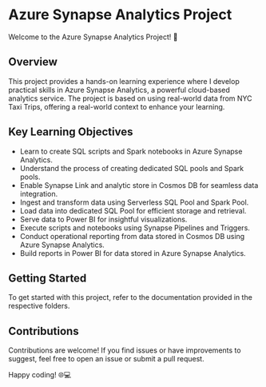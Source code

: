 # Azure Synapse Analytics Project

Welcome to the Azure Synapse Analytics Project! 🚀

## Overview

This project provides a hands-on learning experience where I develop practical skills in Azure Synapse Analytics, a powerful cloud-based analytics service. The project is based on using real-world data from NYC Taxi Trips, offering a real-world context to enhance your learning.

## Key Learning Objectives

- Learn to create SQL scripts and Spark notebooks in Azure Synapse Analytics.
- Understand the process of creating dedicated SQL pools and Spark pools.
- Enable Synapse Link and analytic store in Cosmos DB for seamless data integration.
- Ingest and transform data using Serverless SQL Pool and Spark Pool.
- Load data into dedicated SQL Pool for efficient storage and retrieval.
- Serve data to Power BI for insightful visualizations.
- Execute scripts and notebooks using Synapse Pipelines and Triggers.
- Conduct operational reporting from data stored in Cosmos DB using Azure Synapse Analytics.
- Build reports in Power BI for data stored in Azure Synapse Analytics.

## Getting Started

To get started with this project, refer to the documentation provided in the respective folders. 

## Contributions

Contributions are welcome! If you find issues or have improvements to suggest, feel free to open an issue or submit a pull request.

Happy coding! 🌐💻
